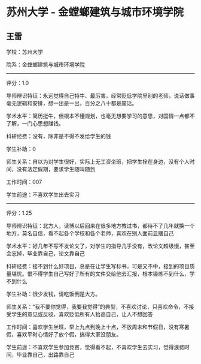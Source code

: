 # 苏州大学 - 金螳螂建筑与城市环境学院

## 王雷

学校：苏州大学

院系：金螳螂建筑与城市环境学院

* * *

评分：1.0

导师辨识特征：永远觉得自己特牛、最厉害，经常贬低学院里别的老师，说话做事毫无逻辑和安排，想一出是一出，百分之八十都是废话。

学术水平：简历挺牛，但根本不懂规划，也毫无想要学习的意思，对国情一点都不了解，一门心思想赚钱。

科研经费：没有，除非是不得不发给学生的钱

学生补助：0

师生关系：自以为对学生很好，实际上无工资坐班，把学生拴在身边，没有个人时间，没有法定假期，要求学生随叫随到

工作时间：007

学生前途：不喜欢学生出去实习

* * *

评分：1.25

导师辨识特征：北方人，读博以后回来在很多地方教过书，都待不了几年就换一个地方，莫名自信，看不起各个学校和各个老师，喜欢在别人面前显摆自己

学术水平：好几年不写不发论文了，对学生的指导几乎没有，改论文超级慢，甚至会忘掉，毕业靠自己，论文靠自己

科研经费：接不到什么好项目，总是在让学生写标书，可是又不中，接到的项目质量堪忧。恨不得学生自己写好了所有的文件交给他去汇报，根本锻炼不到什么，学不到什么

学生补助：很少发钱，请吃饭倒是大方。

师生关系：“我不要你觉得，我要我觉得”的典型，不喜欢讨论，只喜欢命令，不接受学生的意见或反驳，喜欢贬低所有人抬高自己，让人不想回答

工作时间：喜欢学生坐班，早上九点到晚上十点，不放周末和节假日，没有寒暑假，喜欢平时心情好了放个假，搞得大家没朋友。

学生前途：不喜欢学生参加竞赛，觉得看不起，不喜欢学生去实习，觉得浪费时间，毕业靠自己，出路靠自己